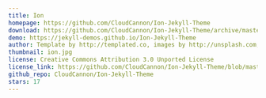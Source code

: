 ```yaml
---
title: Ion
homepage: https://github.com/CloudCannon/Ion-Jekyll-Theme
download: https://github.com/CloudCannon/Ion-Jekyll-Theme/archive/master.zip
demo: https://jekyll-demos.github.io/Ion-Jekyll-Theme
author: Template by http://templated.co, images by http://unsplash.com, ported by http://cloudcannon.com
thumbnail: ion.jpg
license: Creative Commons Attribution 3.0 Unported License
license_link: https://github.com/CloudCannon/Ion-Jekyll-Theme/blob/master/LICENSE.txt
github_repo: CloudCannon/Ion-Jekyll-Theme
stars: 17
---
```

